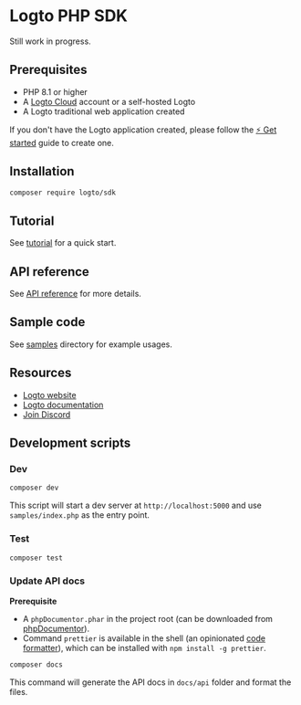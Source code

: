 # Logto PHP SDK

Still work in progress.

## Prerequisites

- PHP 8.1 or higher
- A [Logto Cloud](https://logto.io/) account or a self-hosted Logto
- A Logto traditional web application created

If you don't have the Logto application created, please follow the [⚡ Get started](https://docs.logto.io/docs/tutorials/get-started/) guide to create one.

## Installation

```bash
composer require logto/sdk
```

## Tutorial

See [tutorial](./docs/tutorial.md) for a quick start.

## API reference

See [API reference](./docs/api/index.md) for more details.

## Sample code

See [samples](./samples/) directory for example usages.

## Resources

- [Logto website](https://logto.io/)
- [Logto documentation](https://docs.logto.io/)
- [Join Discord](https://discord.gg/vRvwuwgpVX)

## Development scripts

### Dev

```bash
composer dev
```

This script will start a dev server at `http://localhost:5000` and use `samples/index.php` as the entry point.

### Test

```bash
composer test
```

### Update API docs

**Prerequisite**

- A `phpDocumentor.phar` in the project root (can be downloaded from [phpDocumentor](https://docs.phpdoc.org/guide/getting-started/installing.html)).
- Command `prettier` is available in the shell (an opinionated [code formatter](https://prettier.io/)), which can be installed with `npm install -g prettier`.

```bash
composer docs
```

This command will generate the API docs in `docs/api` folder and format the files.
